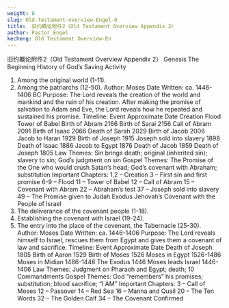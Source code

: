```yaml
---
weight: 8
slug: Old-Testament-overview-Engel-8
title:  旧约概论附件2（Old Testament Overview Appendix 2）
author: Pastor Engel
kecheng: Old Testament Overview-En
---
```


旧约概论附件2（Old Testament Overview Appendix 2）
Genesis
The Beginning History of God’s Saving Activity
1. Among the original world (1-11).
2. Among the patriarchs (12-50).
Author: Moses
Date Written: ca. 1446-1406 BC
Purpose: The Lord reveals the creation of the world and mankind and the ruin of his creation. After making the promise of salvation to Adam and Eve, the Lord reveals how he repeated and sustained his promise.
Timeline:
Event	Approximate Date
Creation
Flood
Tower of Babel
Birth of Abram	2166
Birth of Sarai	2156
Call of Abram	2091
Birth of Isaac	2066
Death of Sarah	2029
Birth of Jacob	2006
Jacob to Haran	1929
Birth of Joseph	1915
Joseph sold into slavery	1898
Death of Isaac	1886
Jacob to Egypt	1876
Death of Jacob	1859
Death of Joseph	1805
Law Themes: Sin brings death; original (inherited sin); slavery to sin; God’s judgment on sin
Gospel Themes: The Promise of the One who would crush Satan’s head; God’s covenant with Abraham; substitution
Important Chapters:
1,2 – Creation
3 – First sin and first promise
6-9 – Flood
11 – Tower of Babel
12 – Call of Abram
15 – Covenant with Abram
22 – Abraham’s test
37 – Joseph sold into slavery
49 – The Promise given to Judah
Exodus
Jehovah’s Covenant with the People of Israel
1. The deliverance of the covenant people (1-18).
2. Establishing the covenant with Israel (19-24).
3. The entry into the place of the covenant, the Tabernacle (25-30).
Author: Moses
Date Written: ca. 1446-1406
Purpose: The Lord reveals himself to Israel, rescues them from Egypt and gives them a covenant of law and sacrifice.
Timeline:
Event	Approximate Date
Death of Joseph	1805
Birth of Aaron	1529
Birth of Moses	1526
Moses in Egypt	1526-1486
Moses in Midian	1486-1446
The Exodus	1446
Moses leads Israel	1446-1406
Law Themes: Judgment on Pharaoh and Egypt; death; 10 Commandments
Gospel Themes: God “remembers” his promises; substitution; blood sacrifice; “I AM”
Important Chapters:
3 – Call of Moses
12 – Passover
14 – Red Sea
16 – Manna and Quail
20 – The Ten Words
32 – The Golden Calf
34 – The Covenant Confirmed

